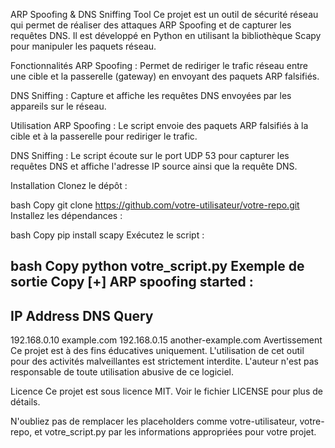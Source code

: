 ARP Spoofing & DNS Sniffing Tool
Ce projet est un outil de sécurité réseau qui permet de réaliser des attaques ARP Spoofing et de capturer les requêtes DNS. Il est développé en Python en utilisant la bibliothèque Scapy pour manipuler les paquets réseau.

Fonctionnalités
ARP Spoofing : Permet de rediriger le trafic réseau entre une cible et la passerelle (gateway) en envoyant des paquets ARP falsifiés.

DNS Sniffing : Capture et affiche les requêtes DNS envoyées par les appareils sur le réseau.

Utilisation
ARP Spoofing : Le script envoie des paquets ARP falsifiés à la cible et à la passerelle pour rediriger le trafic.

DNS Sniffing : Le script écoute sur le port UDP 53 pour capturer les requêtes DNS et affiche l'adresse IP source ainsi que la requête DNS.

Installation
Clonez le dépôt :

bash
Copy
git clone https://github.com/votre-utilisateur/votre-repo.git
Installez les dépendances :

bash
Copy
pip install scapy
Exécutez le script :

bash
Copy
python votre_script.py
Exemple de sortie
Copy
[+] ARP spoofing started :
--------------------------------------------------
IP Address        DNS Query
--------------------------------------------------
192.168.0.10      example.com
192.168.0.15      another-example.com
Avertissement
Ce projet est à des fins éducatives uniquement. L'utilisation de cet outil pour des activités malveillantes est strictement interdite. L'auteur n'est pas responsable de toute utilisation abusive de ce logiciel.

Licence
Ce projet est sous licence MIT. Voir le fichier LICENSE pour plus de détails.

N'oubliez pas de remplacer les placeholders comme votre-utilisateur, votre-repo, et votre_script.py par les informations appropriées pour votre projet.

